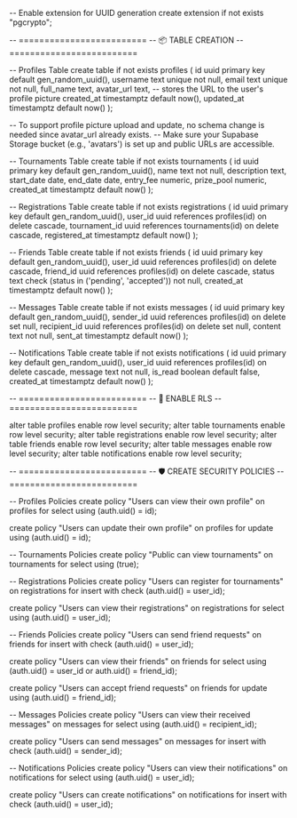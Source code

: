-- Enable extension for UUID generation
create extension if not exists "pgcrypto";

-- =========================
-- 📦 TABLE CREATION
-- =========================

-- Profiles Table
create table if not exists profiles (
  id uuid primary key default gen_random_uuid(),
  username text unique not null,
  email text unique not null,
  full_name text,
  avatar_url text, -- stores the URL to the user's profile picture
  created_at timestamptz default now(),
  updated_at timestamptz default now()
);

-- To support profile picture upload and update, no schema change is needed since avatar_url already exists.
-- Make sure your Supabase Storage bucket (e.g., 'avatars') is set up and public URLs are accessible.

-- Tournaments Table
create table if not exists tournaments (
  id uuid primary key default gen_random_uuid(),
  name text not null,
  description text,
  start_date date,
  end_date date,
  entry_fee numeric,
  prize_pool numeric,
  created_at timestamptz default now()
);

-- Registrations Table
create table if not exists registrations (
  id uuid primary key default gen_random_uuid(),
  user_id uuid references profiles(id) on delete cascade,
  tournament_id uuid references tournaments(id) on delete cascade,
  registered_at timestamptz default now()
);

-- Friends Table
create table if not exists friends (
  id uuid primary key default gen_random_uuid(),
  user_id uuid references profiles(id) on delete cascade,
  friend_id uuid references profiles(id) on delete cascade,
  status text check (status in ('pending', 'accepted')) not null,
  created_at timestamptz default now()
);

-- Messages Table
create table if not exists messages (
  id uuid primary key default gen_random_uuid(),
  sender_id uuid references profiles(id) on delete set null,
  recipient_id uuid references profiles(id) on delete set null,
  content text not null,
  sent_at timestamptz default now()
);

-- Notifications Table
create table if not exists notifications (
  id uuid primary key default gen_random_uuid(),
  user_id uuid references profiles(id) on delete cascade,
  message text not null,
  is_read boolean default false,
  created_at timestamptz default now()
);

-- =========================
-- 🔐 ENABLE RLS
-- =========================

alter table profiles enable row level security;
alter table tournaments enable row level security;
alter table registrations enable row level security;
alter table friends enable row level security;
alter table messages enable row level security;
alter table notifications enable row level security;

-- =========================
-- 🛡️ CREATE SECURITY POLICIES
-- =========================

-- Profiles Policies
create policy "Users can view their own profile"
on profiles
for select
using (auth.uid() = id);

create policy "Users can update their own profile"
on profiles
for update
using (auth.uid() = id);

-- Tournaments Policies
create policy "Public can view tournaments"
on tournaments
for select
using (true);

-- Registrations Policies
create policy "Users can register for tournaments"
on registrations
for insert
with check (auth.uid() = user_id);

create policy "Users can view their registrations"
on registrations
for select
using (auth.uid() = user_id);

-- Friends Policies
create policy "Users can send friend requests"
on friends
for insert
with check (auth.uid() = user_id);

create policy "Users can view their friends"
on friends
for select
using (auth.uid() = user_id or auth.uid() = friend_id);

create policy "Users can accept friend requests"
on friends
for update
using (auth.uid() = friend_id);

-- Messages Policies
create policy "Users can view their received messages"
on messages
for select
using (auth.uid() = recipient_id);

create policy "Users can send messages"
on messages
for insert
with check (auth.uid() = sender_id);

-- Notifications Policies
create policy "Users can view their notifications"
on notifications
for select
using (auth.uid() = user_id);

create policy "Users can create notifications"
on notifications
for insert
with check (auth.uid() = user_id);
